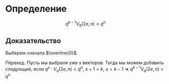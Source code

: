 # Определение
$$q^{k-1} V_q(2e, n) < q^n$$
## Доказательство
Выберем сначала $\overline{0}$. 

Переход. Пусть мы выбрали уже $s$ векторов. Тогда мы можем добавить следующий, если $q^s \cdot V_q(2e, n) < q^n$, $s + 1 = k$, $s = k-1$ $\Rightarrow$ $q^{k-1} V_q(2e, n) < q^n$ 